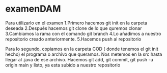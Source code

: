 # examenDAM
Para utilizarlo en el examen
1.Primero hacemos git init en la carpeta deseada
2.Después hacemos git clone de lo que quremos clonar
3.Cambiamos la rama con el comando git branch
4.Lo añadimos a nuestro repositorio creado anteriormente.
5.Hacemos push al repositorio

Para lo segundo, copiamos en la carpeta COD ( donde tenemos el git init hecho) el programa o archivo que queramos.
Nos metemos en la src hasta llegar al .java de ese archivo.
Hacemos git add, git commit, git push -u origin main y listo, ya esta subido a nuestro repositorio
